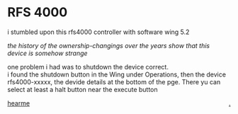 # RFS 4000

i stumbled upon this rfs4000 controller with software wing 5.2 

*the history of the ownership-changings over the years show that this device is somehow strange*

one problem i had was to shutdown the device correct.  
i found the shutdown button in the Wing under Operations, then the device rfs4000-xxxxx, the devide details at the bottom of the pge. There yu can select at least a halt button near the execute button

[hearme](https://bobobo-git.github.io/RFS4000/) <a style="float:right;" href="https://github.com/bobobo-git/RFS4000/">.</a>
